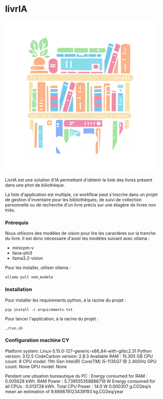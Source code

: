 # livrIA

<img src="src/logo livria.png" width="500em">

LivrIA est une solution d'IA permettant d'obtenir la liste des livres présent dans une phot de biliothèque.

La liste d'application est multiple, ce workflow peut s'inscrire dans un projet de gestion d'inventaire pour les bibliothèques, de suivi de collection personnelle ou de recherche d'un livre précis sur une étagère de livres non triés.

### Prérequis
Nous utilisons des modèles de vision pour lire les caractères sur la tranche du livre. Il est donc nécessaire d'avoir les modèles suivant avec ollama : 
- minicpm-v
- llava-phi3
- llama3.2-vision

Pour les installer, utiliser ollama :
```
ollama pull nom_modele
```


### Installation

Pour installer les requirements python, à la racine du projet :
```
pip install -r erquirements.txt
```

Pour lancer l'application, à la racine du projet :
```
./run.sh
```


### Configuration machine CY
Platform system: Linux-5.15.0-127-generic-x86_64-with-glibc2.31
Python version: 3.12.5
CodeCarbon version: 2.8.3
Available RAM : 15.305 GB
CPU count: 8
CPU model: 11th Gen Intel(R) Core(TM) i5-1135G7 @ 2.40GHz
GPU count: None
GPU model: None

Pendant une utisation bureautique du PC :
Energy consumed for RAM : 0.005628 kWh. RAM Power : 5.739555358886719 W
Energy consumed for all CPUs : 0.013728 kWh. Total CPU Power : 14.0 W
0.000307 g.CO2eq/s mean an estimation of 9.689878123439193 kg.CO2eq/year

